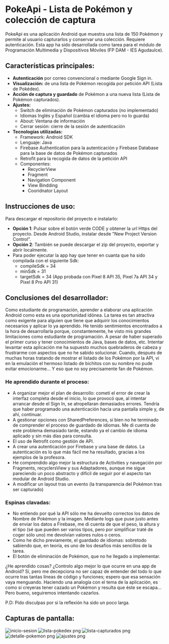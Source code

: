 # PokeApi - Lista de Pokémon y colección de captura

PokeApi es una aplicación Android que muestra una lista de 150 Pokémon y permite al usuario capturarlos y conservar una colección. Requiere autenticación.
Esta app ha sido desarrollada como tarea para el módulo de Programación Multimedia y Dispositivos Móviles (FP DAM - IES Agudaulce).

## Características principales:

- <b>Autenticación</b> por correo convencional o mediante Google Sign in.
- <b>Visualización:</b> de una lista de Pokémon recogida por petición API (Lista de Pokédex).
- <b>Acción de captura y guardado</b> de Pokémon a una nueva lista (Lista de Pokémon capturados).
- <b>Ajustes:</b>
  * Switch de eliminación de Pokémon capturados (no implementado)
  * Idiomas Inglés y Español (cambia el idioma pero no lo guarda)
  * About: Ventana de información
  * Cerrar sesión: cierre de la sesión de autenticación
- <b>Tecnologías utilizadas:</b>
  * Framework: Android SDK
  * Lenguaje: Java
  * Firebase Authentication para la autenticación y Firebase Database para la base de datos de Pokémon capturados
  * Retrofit para la recogida de datos de la petición API
  * Componentes:
     * RecyclerView 
     * Fragment
     * Navigation Component
     * View Bindding
     * Cooridnator Layout
  
## Instrucciones de uso:
Para descargar el repositorio del proyecto e instalarlo:
 * <b>Opción 1</b>: Pulsar sobre el botón verde CODE y obtener la url Https del proyecto. Desde Android Studio, instalar desde "New Project Version Control".
 * <b>Opción 2</b>: También se puede descargar el zip del proyecto, exportar y abrir localmente.
 * Para poder ejecutar la app hay que tener en cuanta que ha sido compilada con el siguiente Sdk:
   * compileSdk = 34
   * minSdk = 31
   * targetSdk = 34
   (App probada con Pixel 8 API 35, Pixel 7a API 34 y Pixel 8 Pro API 31)

## Conclusiones del desarrollador:
Como estudiante de programación, aprender a elaborar una aplicación Android como esta es una oportunidad idónea. La tarea es tan atractiva como exigente para alguien que tiene que adquirir los conocimientos necesarios y aplicar lo ya aprendido.
He tenido sentimientos encontrados a la hora de desarrollarla porque, constantemente, he visto mis grandes limitaciones como estudiante de programación. A pesar de haber superado el primer curso y tener conocimientos de Java, bases de datos, etc.
Intentar levantar esta aplicación me ha supuesto muchos quebraderos de cabeza y frustrarme con aspectos que no he sabido solucionar. Cuando, después de muchas horas tratando de mostrar el listado de los Pokémon por la API, vi en la emulación el hermoso listado de bichitos con su nombre no pude evitar emocionarme... Y eso que no soy precisamente fan de Pokémon.

### He aprendido durante el proceso:
* A organizar mejor el plan de desarrollo: cometí el error de crear la interfaz completa desde el inicio, lo que provocó que, al intentar arrancar desde el Sign In, se atropellaran demasiados errores. Tendría que haber programado una autenticación hacia una pantalla simple y, de ahí, continuar.
* A gestionar opciones con SharedPreferences, si bien no he terminado de comprender el proceso de guardado de idiomas. Me di cuenta de este problema demasiado tarde, estando ya el cambio de idioma aplicado y sin más días para consulta.
* El uso de Retrofit como gestión de API.
* A crear una autenticación por Firebase y una base de datos. La autenticación es lo que más fácil me ha resultado, gracias a los ejemplos de la profesora.
* He comprendido algo mejor la estructura de Activities y navegación por Fragments, recyclersView y sus Adaptadores, aunque me sigue pareciendo un poco abstracto y difícil de seguir por el aspecto tan modular de Android Studio.
* A modificar un layout tras un evento (la transparencia del Pokémon tras ser capturado)

### Espinas clavadas:
* No entiendo por qué la API sólo me ha devuelto correctos los datos de Nombre de Pokémon y la imagen. Mediante logs que puse justo antes de enviar los datos a Firebase, me di cuenta de que el peso, la altura y el tipo (sé que pueden ser varios tipos, pero por simplificar traté de coger sólo uno) me devolvían valores nulos o ceros.
* Como he dicho previamente, el guardado de idiomas: sobretodo sabiendo que, en teoría, es uno de los desafíos más sencillos de la tarea.
* El botón de eliminación de Pokémon, que no he llegado a implementar.

¿He aprendido cosas? ¿Controlo algo mejor lo que ocurre en una app de Android? Sí, pero me decepciona no ser capaz de entender del todo lo que ocurre tras tantas líneas de código y funciones; espero que esa sensación vaya menguando. Haciendo una analogía con el tema de la aplicación, es como si creyeras tener cazado un Pokémon y resulta que éste se escapa... Pero bueno, seguiremos intentando cazarlos.

P.D: Pido disculpas por si la reflexión ha sido un poco larga.

## Capturas de pantalla:
![inicio-sesion](https://github.com/user-attachments/assets/de72dc1c-d2b8-4fc2-98f2-6444ab6b4e59) ![lista-pokedex png](https://github.com/user-attachments/assets/c5f2c816-d3bc-4d6f-913e-f3e03b0b9732) ![lista-capturados png](https://github.com/user-attachments/assets/c9ac6699-6c89-4cf9-be0f-882494d69f3d) ![detalle-pokemon png](https://github.com/user-attachments/assets/943650de-5ed4-4de9-ac93-a324f9037e3b) ![ajustes png](https://github.com/user-attachments/assets/d5ee86e7-a37e-4be2-8ea0-4755c763e284)


